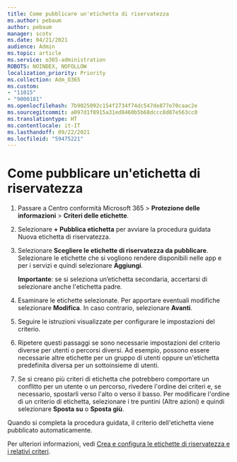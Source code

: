 ```yaml
---
title: Come pubblicare un'etichetta di riservatezza
ms.author: pebaum
author: pebaum
manager: scotv
ms.date: 04/21/2021
audience: Admin
ms.topic: article
ms.service: o365-administration
ROBOTS: NOINDEX, NOFOLLOW
localization_priority: Priority
ms.collection: Adm_O365
ms.custom:
- "11015"
- "9000181"
ms.openlocfilehash: 7b9025092c154f2734f74dc547de877e70caac2e
ms.sourcegitcommit: a097d1f8915a31ed8460b5b68dccc8d87e563cc0
ms.translationtype: HT
ms.contentlocale: it-IT
ms.lasthandoff: 09/22/2021
ms.locfileid: "59475221"
---
```

# <a name="how-to-publish-a-sensitivity-label"></a>Come pubblicare un'etichetta di riservatezza

1. Passare a Centro conformità Microsoft 365 > **Protezione delle informazioni** > **Criteri delle etichette**.

1. Selezionare **+ Pubblica etichetta** per avviare la procedura guidata Nuova etichetta di riservatezza.

1. Selezionare **Scegliere le etichette di riservatezza da pubblicare**. Selezionare le etichette che si vogliono rendere disponibili nelle app e per i servizi e quindi selezionare **Aggiungi**.

    **Importante**: se si seleziona un’etichetta secondaria, accertarsi di selezionare anche l'etichetta padre.

1. Esaminare le etichette selezionate. Per apportare eventuali modifiche selezionare **Modifica**. In caso contrario, selezionare **Avanti**.

1. Seguire le istruzioni visualizzate per configurare le impostazioni del criterio.

1. Ripetere questi passaggi se sono necessarie impostazioni del criterio diverse per utenti o percorsi diversi. Ad esempio, possono essere necessarie altre etichette per un gruppo di utenti oppure un'etichetta predefinita diversa per un sottoinsieme di utenti.

1. Se si creano più criteri di etichetta che potrebbero comportare un conflitto per un utente o un percorso, rivedere l'ordine dei criteri e, se necessario, spostarli verso l'alto o verso il basso. Per modificare l'ordine di un criterio di etichetta, selezionare i tre puntini (Altre azioni) e quindi selezionare **Sposta su** o **Sposta giù**.

Quando si completa la procedura guidata, il criterio dell'etichetta viene pubblicato automaticamente.

Per ulteriori informazioni, vedi [Crea e configura le etichette di riservatezza e i relativi criteri](https://docs.microsoft.com/microsoft-365/compliance/create-sensitivity-labels).